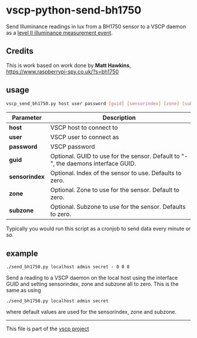 # vscp-python-send-bh1750

Send Illuminance readings in lux from a BH1750 sensor to a VSCP daemon as a [level II illuminance measurement event](https://grodansparadis.github.io/vscp-doc-spec/#/./class2.measurement_str?id=type25).

## Credits

This is work based on work done by **Matt Hawkins**, https://www.raspberrypi-spy.co.uk/?s=bh1750

## usage

```bash
vscp_send_bh1750.py host user password [guid] [sensorindex] [zone] [subzone]
```

| Parameter | Description |
|----------|-------------|
| **host**     | VSCP host to connect to |
| **user**     | VSCP user to connect as |
| **password** | VSCP password |
| **guid**     | Optional. GUID to use for the sensor. Default to "-", the daemons interface GUID. |
| **sensorindex** | Optional. Index of the sensor to use. Defaults to zero. |
| **zone**     | Optional. Zone to use for the sensor. Default to zero. |
| **subzone**  | Optional. Subzone to use for the sensor. Defaults to zero. |

Typically you would run this script as a cronjob to send data every minute or so.


## example

```
./send_bh1750.py localhost admin secret - 0 0 0
```

Send a reading to a VSCP daemon on the local host using the interface GUID and setting sensorindex, zone and subzone all to zero. This is the same as using

```
./send_bh1750.py localhost admin secret
```

where default values are used for the sensorindex, zone and subzone.

---

This file is part of the [vscp project](https://www.vscp.org)